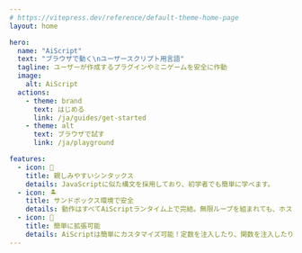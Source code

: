 ```yaml
---
# https://vitepress.dev/reference/default-theme-home-page
layout: home

hero:
  name: "AiScript"
  text: "ブラウザで動く\nユーザースクリプト用言語"
  tagline: ユーザーが作成するプラグインやミニゲームを安全に作動
  image:
    alt: AiScript
  actions:
    - theme: brand
      text: はじめる
      link: /ja/guides/get-started
    - theme: alt
      text: ブラウザで試す
      link: /ja/playground

features:
  - icon: 🤗
    title: 親しみやすいシンタックス
    details: JavaScriptに似た構文を採用しており、初学者でも簡単に学べます。
  - icon: 🏝️
    title: サンドボックス環境で安全
    details: 動作はすべてAiScriptランタイム上で完結。無限ループを組まれても、ホストのJavascript環境には影響しません。
  - icon: 🧩
    title: 簡単に拡張可能
    details: AiScriptは簡単にカスタマイズ可能！定数を注入したり、関数を注入したりして、動作を拡張できます。
---
```


